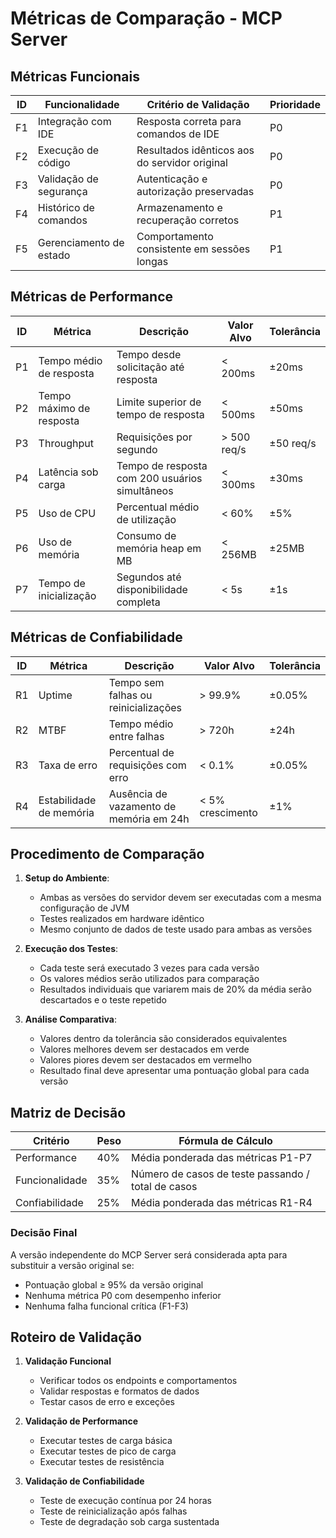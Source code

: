 # Métricas de Comparação - MCP Server

## Métricas Funcionais

| ID  | Funcionalidade          | Critério de Validação                         | Prioridade |
| --- | ----------------------- | --------------------------------------------- | ---------- |
| F1  | Integração com IDE      | Resposta correta para comandos de IDE         | P0         |
| F2  | Execução de código      | Resultados idênticos aos do servidor original | P0         |
| F3  | Validação de segurança  | Autenticação e autorização preservadas        | P0         |
| F4  | Histórico de comandos   | Armazenamento e recuperação corretos          | P1         |
| F5  | Gerenciamento de estado | Comportamento consistente em sessões longas   | P1         |

## Métricas de Performance

| ID  | Métrica                  | Descrição                                      | Valor Alvo  | Tolerância |
| --- | ------------------------ | ---------------------------------------------- | ----------- | ---------- |
| P1  | Tempo médio de resposta  | Tempo desde solicitação até resposta           | < 200ms     | ±20ms      |
| P2  | Tempo máximo de resposta | Limite superior de tempo de resposta           | < 500ms     | ±50ms      |
| P3  | Throughput               | Requisições por segundo                        | > 500 req/s | ±50 req/s  |
| P4  | Latência sob carga       | Tempo de resposta com 200 usuários simultâneos | < 300ms     | ±30ms      |
| P5  | Uso de CPU               | Percentual médio de utilização                 | < 60%       | ±5%        |
| P6  | Uso de memória           | Consumo de memória heap em MB                  | < 256MB     | ±25MB      |
| P7  | Tempo de inicialização   | Segundos até disponibilidade completa          | < 5s        | ±1s        |

## Métricas de Confiabilidade

| ID  | Métrica                 | Descrição                               | Valor Alvo       | Tolerância |
| --- | ----------------------- | --------------------------------------- | ---------------- | ---------- |
| R1  | Uptime                  | Tempo sem falhas ou reinicializações    | > 99.9%          | ±0.05%     |
| R2  | MTBF                    | Tempo médio entre falhas                | > 720h           | ±24h       |
| R3  | Taxa de erro            | Percentual de requisições com erro      | < 0.1%           | ±0.05%     |
| R4  | Estabilidade de memória | Ausência de vazamento de memória em 24h | < 5% crescimento | ±1%        |

## Procedimento de Comparação

1. **Setup do Ambiente**:

   - Ambas as versões do servidor devem ser executadas com a mesma configuração de JVM
   - Testes realizados em hardware idêntico
   - Mesmo conjunto de dados de teste usado para ambas as versões

2. **Execução dos Testes**:

   - Cada teste será executado 3 vezes para cada versão
   - Os valores médios serão utilizados para comparação
   - Resultados individuais que variarem mais de 20% da média serão descartados e o teste repetido

3. **Análise Comparativa**:
   - Valores dentro da tolerância são considerados equivalentes
   - Valores melhores devem ser destacados em verde
   - Valores piores devem ser destacados em vermelho
   - Resultado final deve apresentar uma pontuação global para cada versão

## Matriz de Decisão

| Critério       | Peso | Fórmula de Cálculo                                 |
| -------------- | ---- | -------------------------------------------------- |
| Performance    | 40%  | Média ponderada das métricas P1-P7                 |
| Funcionalidade | 35%  | Número de casos de teste passando / total de casos |
| Confiabilidade | 25%  | Média ponderada das métricas R1-R4                 |

### Decisão Final

A versão independente do MCP Server será considerada apta para substituir a versão original se:

- Pontuação global ≥ 95% da versão original
- Nenhuma métrica P0 com desempenho inferior
- Nenhuma falha funcional crítica (F1-F3)

## Roteiro de Validação

1. **Validação Funcional**

   - Verificar todos os endpoints e comportamentos
   - Validar respostas e formatos de dados
   - Testar casos de erro e exceções

2. **Validação de Performance**

   - Executar testes de carga básica
   - Executar testes de pico de carga
   - Executar testes de resistência

3. **Validação de Confiabilidade**
   - Teste de execução contínua por 24 horas
   - Teste de reinicialização após falhas
   - Teste de degradação sob carga sustentada
